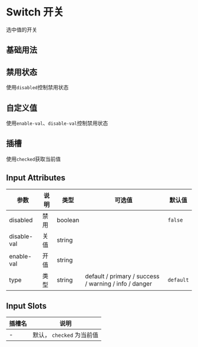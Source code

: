 # Switch 开关

选中值的开关

## 基础用法

<ViewSfc src="../../components/form/switch/switch.vue"></ViewSfc>

## 禁用状态

使用`disabled`控制禁用状态

<ViewSfc src="../../components/form/switch/switch-disabled.vue"></ViewSfc>

## 自定义值

使用`enable-val`、`disable-val`控制禁用状态

<ViewSfc src="../../components/form/switch/switch-label.vue"></ViewSfc>

## 插槽

使用`checked`获取当前值

<ViewSfc src="../../components/form/switch/switch-slot.vue"></ViewSfc>

## Input Attributes

| 参数        | 说明 | 类型    | 可选值                                                | 默认值    |
| ----------- | ---- | ------- | ----------------------------------------------------- | --------- |
| disabled    | 禁用 | boolean |                                                       | `false`   |
| disable-val | 关值 | string  |                                                       |           |
| enable-val  | 开值 | string  |                                                       |           |
| type        | 类型 | string  | default / primary / success / warning / info / danger | `default` |

## Input Slots

| 插槽名 | 说明                      |
| ------ | ------------------------- |
| -      | 默认， `checked` 为当前值 |

